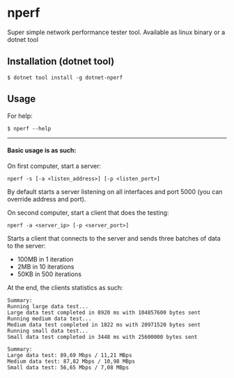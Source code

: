 
# nperf
Super simple network performance tester tool. Available as linux binary or a dotnet tool

## Installation (dotnet tool)
```
$ dotnet tool install -g dotnet-nperf
```

## Usage
For help:
```
$ nperf --help
```
---
#### Basic usage is as such:

On first computer, start a server:
```
nperf -s [-a <listen_address>] [-p <listen_port>]
```
By default starts a server listening on all interfaces and port 5000 (you can override address and port).

On second computer, start a client that does the testing:
```
nperf -a <server_ip> [-p <server_port>]
```

Starts a client that connects to the server and sends three batches of data to the server:
- 100MB in 1 iteration
- 2MB in 10 iterations
- 50KB in 500 iterations

At the end, the clients statistics as such:
```
Summary:
Running large data test...
Large data test completed in 8920 ms with 104857600 bytes sent
Running medium data test...
Medium data test completed in 1822 ms with 20971520 bytes sent
Running small data test...
Small data test completed in 3448 ms with 25600000 bytes sent

Summary:
Large data test: 89,69 Mbps / 11,21 MBps
Medium data test: 87,82 Mbps / 10,98 MBps
Small data test: 56,65 Mbps / 7,08 MBps
```
